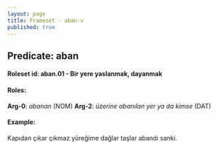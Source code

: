 ```yaml
---
layout: page
title: Frameset - aban-v
published: true
---
```


## Predicate: aban
#### Roleset id: aban.01 - Bir yere yaslanmak, dayanmak
#### Roles:
**Arg-0**: _abanan_  (NOM) 
**Arg-2**: _üzerine abanılan yer ya da kimse_ (DAT) 
#### Example:
Kapıdan çıkar çıkmaz yüreğime dağlar taşlar abandı sanki.
